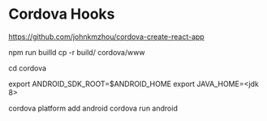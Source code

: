  
# Cordova Hooks

https://github.com/johnkmzhou/cordova-create-react-app

npm run builld
cp -r build/ cordova/www

cd cordova 

export ANDROID_SDK_ROOT=$ANDROID_HOME
export JAVA_HOME=<jdk 8>
 
cordova platform add android
cordova run android
 